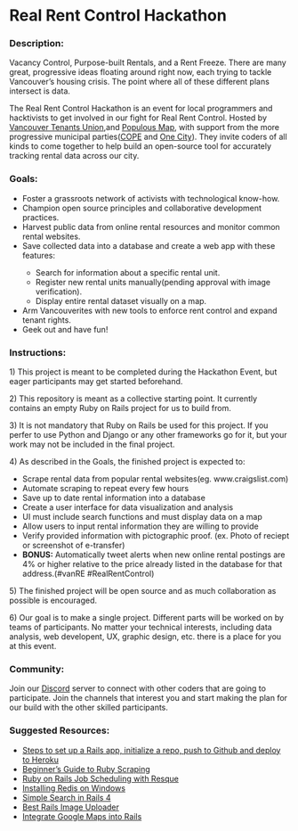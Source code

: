 <h1>Real Rent Control Hackathon</h1>

<h3>Description:</h3>
<p>Vacancy Control, Purpose-built Rentals, and a Rent Freeze. There are many great, progressive ideas floating around right now, each trying to tackle Vancouver’s housing crisis. The point where all of these different plans intersect is data.</p>

<p>The Real Rent Control Hackathon is an event for local programmers and hacktivists to get involved in our fight for Real Rent Control. Hosted by <a href="https://www.vancouvertenantsunion.ca/">Vancouver Tenants Union</a>,and <a href="https://populousmap.com/">Populous Map</a>, with support from the more progressive municipal parties(<a href="cope.bc.ca">COPE</a> and <a href="http://www.onecityvancouver.ca/">One City</a>). They invite coders of all kinds to come together to help build an open-source tool for accurately tracking rental data across our city.</p>

<h3>Goals:</h3>
<ul>
	<li>Foster a grassroots network of activists with technological know-how.</li>
	<li>Champion open source principles and collaborative development practices.</li>
	<li>Harvest public data from online rental resources and monitor common rental websites.</li>
	<li>Save collected data into a database and create a web app with these features:</li>
	<ul>
		<li>Search for information about a specific rental unit.</li>
		<li>Register new rental units manually(pending approval with image verification).</li>
		<li>Display entire rental dataset visually on a map.</li>
	</ul>
	<li>Arm Vancouverites with new tools to enforce rent control and expand tenant rights.</li>
	<li>Geek out and have fun!</li>
</ul>

<h3>Instructions:</h3>
<p>1) This project is meant to be completed during the Hackathon Event, but eager participants may get started beforehand.</p>
<p>2) This repository is meant as a collective starting point. It currently contains an empty Ruby on Rails project for us to build from.</p>
<p>3) It is not mandatory that Ruby on Rails be used for this project. If you perfer to use Python and Django or any other frameworks go for it, but your work may not be included in the final project.</p>
<p>4) As described in the Goals, the finished project is expected to:
	<ul>
		<li> Scrape rental data from popular rental websites(eg. www.craigslist.com)</li>
		<li> Automate scraping to repeat every few hours</li>
		<li> Save up to date rental information into a database</li>
		<li> Create a user interface for data visualization and analysis</li>
		<li> UI must include search functions and must display data on a map</li>
		<li> Allow users to input rental information they are willing to provide</li>
		<li> Verify provided information with pictographic proof. (ex. Photo of reciept or screenshot of e-transfer)</li>
		<li><strong>BONUS:</strong> Automatically tweet alerts when new online rental postings are 4% or higher relative to the price already listed in the database for that address.(#vanRE #RealRentControl)</li>
	</ul>
</p>
<p>5) The finished project will be open source and as much collaboration as possible is encouraged.</p>
<p>6) Our goal is to make a single project. Different parts will be worked on by teams of participants. No matter your technical interests, including data analysis, web developent, UX, graphic design, etc. there is a place for you at this event.</p>


<h3>Community:</h3>
<p>Join our <a href="https://discord.gg/Tq6AFCt">Discord</a> server to connect with other coders that are going to participate. Join the channels that interest you and start making the plan for our build with the other skilled participants.</p>

<h3>Suggested Resources:</h3>
<ul>
	<li><a href='https://gist.github.com/JennDudley/2493288'>
		Steps to set up a Rails app, initialize a repo, push to Github and deploy to Heroku</a></li>
	<li><a href="https://medium.com/@LindaVivah/the-beginner-s-guide-scraping-in-ruby-cheat-sheet-c4f9c26d1b8c">
		Beginner’s Guide to Ruby Scraping</a></li>
	<li><a href="https://blog.botreetechnologies.com/job-scheduling-with-resque-in-ruby-on-rails-e2c6bbd55838">
		Ruby on Rails Job Scheduling with Resque</a></li>
	<li><a href="https://medium.com/@furkanpur/installation-redis-on-windows-10-13fbb055be7c">
		Installing Redis on Windows</a></li>
	<li><a href="http://www.korenlc.com/creating-a-simple-search-in-rails-4/">
		Simple Search in Rails 4</a></li>
	<li><a href="https://infinum.co/the-capsized-eight/best-rails-image-uploader-paperclip-carrierwave-refile">
		Best Rails Image Uploader</a></li>
	<li><a href="https://anadea.info/blog/how-to-integrate-google-maps-into-ruby-on-rails-app">
		Integrate Google Maps into Rails</a></li>
</ul>




